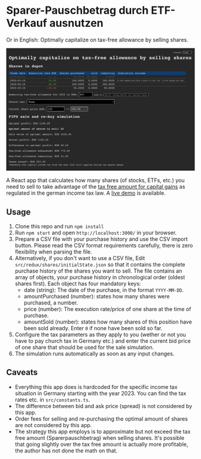 # Sparer-Pauschbetrag durch ETF-Verkauf ausnutzen

Or in English: Optimally capitalize on tax-free allowance by selling shares.

![Screenshot of app](public/screenshot.png 'Screenshot of app')

A React app that calculates how many shares (of stocks, ETFs, etc.) you need to sell to take advantage of the [tax free amount for capital gains](https://de.wikipedia.org/wiki/Sparer-Pauschbetrag) as regulated in the german income tax law. A [live demo](https://timotaglieber.de/sparerpauschbetrag-durch-etf-verkauf-ausnutzen/) is available.

## Usage

 1. Clone this repo and run `npm install`
 2. Run `npm start` and open `http://localhost:3000/` in your browser.
 3. Prepare a CSV file with your purchase history and use the CSV import button. Please read the CSV format requirements carefully, there is zero flexibility when parsing the file.
 4. Alternatively, if you don't want to use a CSV file, Edit `src/redux/shares/initialState.json` so that it contains the complete purchase history of the shares you want to sell. The file contains an array of objects, your purchase history in chronological order (oldest shares first). Each object has four mandatory keys:
    * date (string): The date of the purchase, in the format `YYYY-MM-DD`.
    * amountPurchased (number): states how many shares were purchased, a number.
    * price (number): The execution rate/price of one share at the time of purchase.
    * amountSold (number): states how many shares of this position have been sold already. Enter `0` if none have been sold so far.
 5. Configure the tax parameters as they apply to you (wether or not you have to pay church tax in Germany etc.) and enter the current bid price of one share that should be used for the sale simulation.
 6. The simulation runs automatically as soon as any input changes.

## Caveats

 * Everything this app does is hardcoded for the specific income tax situation in Germany starting with the year 2023. You can find the tax rates etc. in `src/constants.ts`.
 * The difference between bid and ask price (spread) is not considered by this app.
 * Order fees for selling and re-purchasing the optimal amount of shares are not considered by this app.
 * The strategy this app employs is to approximate but not exceed the tax free amount (Sparerpauschbetrag) when selling shares. It's possible that going slightly over the tax free amount is actually more profitable, the author has not done the math on that.
